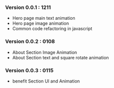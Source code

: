 ### Version 0.0.1 : 1211

- Hero page main text animation
- Hero page image animation
- Common code refactoring in javascript

### Version 0.0.2 : 0108

- About Section Image Animation
- About Section text and square rotate animation


### Version 0.0.3 : 0115

- benefit Section UI and Animation


